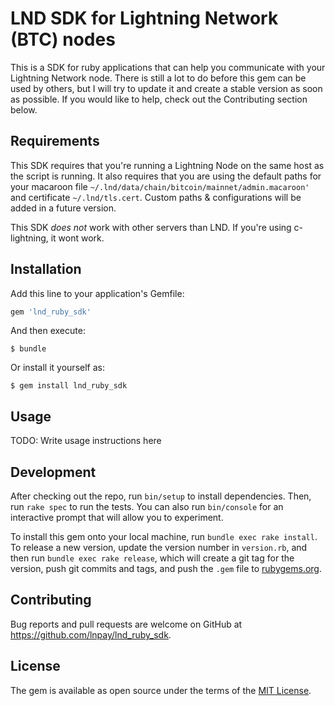 # LND SDK for Lightning Network (BTC) nodes

This is a SDK for ruby applications that can help you communicate with your Lightning Network node. There is still a lot to do before this gem can be used by others, but I will try to update it and create a stable version as soon as possible. If you would like to help, check out the Contributing section below.

## Requirements

This SDK requires that you're running a Lightning Node on the same host as the script is running. It also requires that you are using the default paths for your macaroon file `~/.lnd/data/chain/bitcoin/mainnet/admin.macaroon'` and certificate `~/.lnd/tls.cert`. Custom paths & configurations will be added in a future version. 

This SDK *does not* work with other servers than LND. If you're using c-lightning, it wont work.

## Installation

Add this line to your application's Gemfile:

```ruby
gem 'lnd_ruby_sdk'
```

And then execute:

    $ bundle

Or install it yourself as:

    $ gem install lnd_ruby_sdk

## Usage

TODO: Write usage instructions here

## Development

After checking out the repo, run `bin/setup` to install dependencies. Then, run `rake spec` to run the tests. You can also run `bin/console` for an interactive prompt that will allow you to experiment.

To install this gem onto your local machine, run `bundle exec rake install`. To release a new version, update the version number in `version.rb`, and then run `bundle exec rake release`, which will create a git tag for the version, push git commits and tags, and push the `.gem` file to [rubygems.org](https://rubygems.org).

## Contributing

Bug reports and pull requests are welcome on GitHub at https://github.com/lnpay/lnd_ruby_sdk.

## License

The gem is available as open source under the terms of the [MIT License](https://opensource.org/licenses/MIT).
